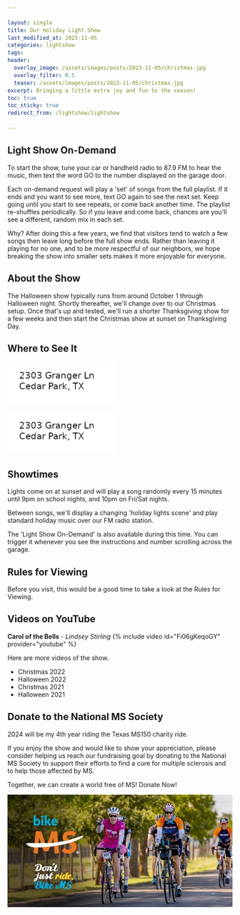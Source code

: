 ```yaml
---

layout: single
title: Our Holiday Light Show
last_modified_at: 2023-11-05
categories: lightshow
tags: 
header:
  overlay_image: /assets/images/posts/2023-11-05/christmas.jpg
  overlay_filter: 0.5
  teaser: /assets/images/posts/2023-11-05/christmas.jpg
excerpt: Bringing a little extra joy and fun to the season!
toc: true
toc_sticky: true
redirect_from: /lightshow/lightshow

---
```


## Light Show On-Demand

To start the show, tune your car or handheld radio to 87.9 FM to hear the music, then text the word GO to the number displayed on the garage door.

Each on-demand request will play a 'set' of songs from the full playlist. If it ends and you want to see more, text GO again to see the next set. Keep going until you start to see repeats, or come back another time. The playlist re-shuffles periodically. So if you leave and come back, chances are you'll see a different, random mix in each set.

Why? After doing this a few years, we find that visitors tend to watch a few songs then leave long before the full show ends. Rather than leaving it playing for no one, and to be more respectful of our neighbors, we hope breaking the show into smaller sets makes it more enjoyable for everyone.

## About the Show

The Halloween show typically runs from around October 1 through Halloween night. Shortly thereafter, we'll change over to our Christmas setup. Once that's up and tested, we'll run a shorter Thanksgiving show for a few weeks and then start the Christmas show at sunset on Thanksgiving Day.

## Where to See It

[![](/assets/images/addresspic.png)](https://www.google.com/maps/place/2303+Granger+Ln,+Cedar+Park,+TX+78613/@30.464377,-97.8452136,17z/data=!3m1!4b1!4m6!3m5!1s0x865b326e29482b6b:0x7889696f94d582be!8m2!3d30.464377!4d-97.8426387!16s%2Fg%2F11c15081z1?entry=ttu])

<a href="https://www.google.com/maps/place/2303+Granger+Ln,+Cedar+Park,+TX+78613/@30.464377,-97.8452136,17z/data=!3m1!4b1!4m6!3m5!1s0x865b326e29482b6b:0x7889696f94d582be!8m2!3d30.464377!4d-97.8426387!16s%2Fg%2F11c15081z1?entry=ttu" target="_new"><img src="/assets/images/addresspic.png"></a>

## Showtimes

Lights come on at sunset and will play a song randomly every 15 minutes until 9pm on school nights, and 10pm on Fri/Sat nights. 

Between songs, we'll display a changing 'holiday lights scene' and play standard holiday music over our FM radio station.

The 'Light Show On-Demand' is also available during this time. You can trigger it whenever you see the instructions and number scrolling across the garage. 

## Rules for Viewing

Before you visit, this would be a good time to take a look at the Rules for Viewing.

## Videos on YouTube

**Carol of the Bells** - _Lindsey Stirling_
{% include video id="Fi06gKeqoGY" provider="youtube" %}

Here are more videos of the show.

* Christmas 2022
* Halloween 2022
* Christmas 2021
* Halloween 2021

## Donate to the National MS Society

2024 will be my 4th year riding the Texas MS150 charity ride.

If you enjoy the show and would like to show your appreciation, please consider helping us reach our fundraising goal by donating to the National MS Society to support their efforts to find a cure for multiple sclerosis and to help those affected by MS. 

Together, we can create a world free of MS! Donate Now!

![National MS Society - BikeMS](/assets/images/splash/social_awareness_dont-just-ride-2.jpg)


